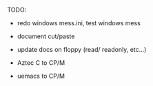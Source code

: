 TODO:

* redo windows mess.ini, test windows mess

* document cut/paste

* update docs on floppy (read/ readonly, etc...)

* Aztec C to CP/M

* uemacs to CP/M

